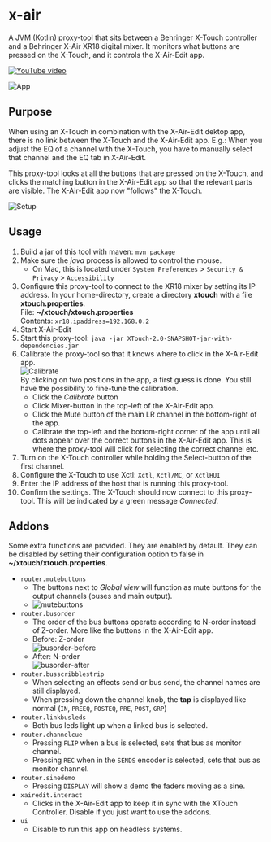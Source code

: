 # x-air

A JVM (Kotlin) proxy-tool that sits between a Behringer X-Touch controller and a Behringer X-Air XR18 digital mixer.
It monitors what buttons are pressed on the X-Touch, and it controls the X-Air-Edit app.

[![YouTube video](https://img.youtube.com/vi/0uvDA2rAK6Y/0.jpg)](https://youtu.be/0uvDA2rAK6Y)

![App](docs/app.png)

## Purpose

When using an X-Touch in combination with the X-Air-Edit dektop app,
there is no link between the X-Touch and the X-Air-Edit app.
E.g.: When you adjust the EQ of a channel with the X-Touch,
you have to manually select that channel and the EQ tab in X-Air-Edit.

This proxy-tool looks at all the buttons that are pressed on the X-Touch,
and clicks the matching button in the X-Air-Edit app so that the relevant parts are visible.
The X-Air-Edit app now "follows" the X-Touch.

![Setup](docs/setup.png)

## Usage

1. Build a jar of this tool with maven: `mvn package`
1. Make sure the *java* process is allowed to control the mouse.
    * On Mac, this is located under `System Preferences` > `Security & Privacy` > `Accessibility`
1. Configure this proxy-tool to connect to the XR18 mixer by setting its IP address.
In your home-directory, create a directory **xtouch** with a file **xtouch.properties**.  
File: **~/xtouch/xtouch.properties**  
Contents: `xr18.ipaddress=192.168.0.2`
1. Start X-Air-Edit
1. Start this proxy-tool: `java -jar XTouch-2.0-SNAPSHOT-jar-with-dependencies.jar`
1. Calibrate the proxy-tool so that it knows where to click in the X-Air-Edit app.   
![Calibrate](docs/calibrate.png)    
By clicking on two positions in the app, a first guess is done.
You still have the possibility to fine-tune the calibration.
    * Click the *Calibrate* button
    * Click Mixer-button in the top-left of the X-Air-Edit app.
    * Click the Mute button of the main LR channel in the bottom-right of the app.
    * Calibrate the top-left and the bottom-right corner of the app until all dots appear over the correct buttons in the X-Air-Edit app.
    This is where the proxy-tool will click for selecting the correct channel etc.
1. Turn on the X-Touch controller while holding the Select-button of the first channel.
1. Configure the X-Touch to use Xctl: `Xctl`, `Xctl/MC`, or `XctlHUI`
1. Enter the IP address of the host that is running this proxy-tool.
1. Confirm the settings.
The X-Touch should now connect to this proxy-tool.
This will be indicated by a green message *Connected*.

## Addons

Some extra functions are provided.
They are enabled by default.
They can be disabled by setting their configuration option to false in **~/xtouch/xtouch.properties**.

* `router.mutebuttons`
    * The buttons next to *Global view* will function as mute buttons for the output channels (buses and main output).
    * ![mutebuttons](docs/mutebuttons.png)
* `router.busorder`
    * The order of the bus buttons operate according to N-order instead of Z-order.
    More like the buttons in the X-Air-Edit app.
    * Before: Z-order    
    ![busorder-before](docs/busorder-before.png)
    * After: N-order    
    ![busorder-after](docs/busorder-after.png)
* `router.busscribblestrip`
    * When selecting an effects send or bus send, the channel names are still displayed.
    * When pressing down the channel knob, the **tap** is displayed like normal (`IN`, `PREEQ`, `POSTEQ`, `PRE`, `POST`, `GRP`)
* `router.linkbusleds`
    * Both bus leds light up when a linked bus is selected.
* `router.channelcue`
    * Pressing `FLIP` when a bus is selected, sets that bus as monitor channel.
    * Pressing `REC` when in the `SENDS` encoder is selected, sets that bus as monitor channel.
* `router.sinedemo`
    * Pressing `DISPLAY` will show a demo the faders moving as a sine.
* `xairedit.interact`
    * Clicks in the X-Air-Edit app to keep it in sync with the XTouch Controller.
    Disable if you just want to use the addons.
* `ui`
    * Disable to run this app on headless systems.